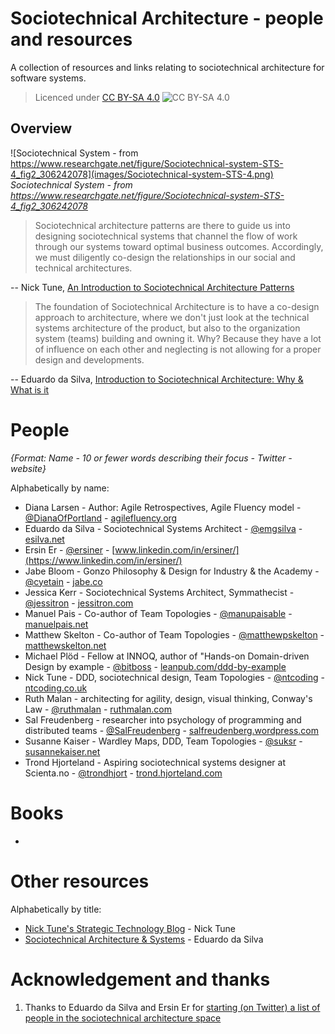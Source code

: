 # Sociotechnical Architecture - people and resources

A collection of resources and links relating to sociotechnical architecture for software systems.

> Licenced under [CC BY-SA 4.0](https://creativecommons.org/licenses/by-sa/4.0/) ![CC BY-SA 4.0](https://licensebuttons.net/l/by-sa/3.0/88x31.png)

## Overview

![Sociotechnical System - from https://www.researchgate.net/figure/Sociotechnical-system-STS-4_fig2_306242078](images/Sociotechnical-system-STS-4.png)
_Sociotechnical System - from https://www.researchgate.net/figure/Sociotechnical-system-STS-4_fig2_306242078_

> Sociotechnical architecture patterns are there to guide us into designing sociotechnical systems that channel the flow of work through our systems toward optimal business outcomes. Accordingly, we must diligently co-design the relationships in our social and technical architectures.

-- Nick Tune, [An Introduction to Sociotechnical Architecture Patterns](https://medium.com/nick-tune-tech-strategy-blog/an-introduction-to-sociotechnical-architecture-patterns-ea64a75c2aaf)

> The foundation of Sociotechnical Architecture is to have a co-design approach to architecture, where we don't just look at the technical systems architecture of the product, but also to the organization system (teams) building and owning it. Why? Because they have a lot of influence on each other and neglecting is not allowing for a proper design and developments.

-- Eduardo da Silva, [Introduction to Sociotechnical Architecture: Why & What is it](https://esilva.net/sociotechnical/sociotechnical-architecture_why-and-what.html)

# People

_{Format: Name - 10 or fewer words describing their focus - Twitter - website}_

Alphabetically by name:

* Diana Larsen - Author: Agile Retrospectives, Agile Fluency model - [@DianaOfPortland](https://twitter.com/DianaOfPortland) - [agilefluency.org](https://www.agilefluency.org/)
* Eduardo da Silva - Sociotechnical Systems Architect - [@emgsilva](https://twitter.com/emgsilva) - [esilva.net](https://esilva.net/)
* Ersin Er - [@ersiner](https://twitter.com/ersiner) - [www.linkedin.com/in/ersiner/](https://www.linkedin.com/in/ersiner/)
* Jabe Bloom - Gonzo Philosophy & Design for Industry & the Academy - [@cyetain](https://twitter.com/cyetain) - [jabe.co](http://jabe.co/)
* Jessica Kerr - Sociotechnical Systems Architect, Symmathecist - [@jessitron](https://twitter.com/jessitron) - [jessitron.com](https://jessitron.com/)
* Manuel Pais - Co-author of Team Topologies - [@manupaisable](https://twitter.com/manupaisable) - [manuelpais.net](https://www.manuelpais.net/)
* Matthew Skelton - Co-author of Team Topologies - [@matthewpskelton](https://twitter.com/matthewpskelton) - [matthewskelton.net](https://www.matthewskelton.net/)
* Michael Plöd - Fellow at INNOQ, author of "Hands-on Domain-driven Design by example - [@bitboss](https://twitter.com/bitboss) - [leanpub.com/ddd-by-example](https://leanpub.com/ddd-by-example)
* Nick Tune - DDD, sociotechnical design, Team Topologies - [@ntcoding](https://twitter.com/ntcoding) - [ntcoding.co.uk](https://www.ntcoding.co.uk/)
* Ruth Malan - architecting for agility, design, visual thinking, Conway's Law - [@ruthmalan](https://twitter.com/ruthmalan) - [ruthmalan.com](https://ruthmalan.com/)
* Sal Freudenberg - researcher into psychology of programming and distributed teams - [@SalFreudenberg](https://twitter.com/SalFreudenberg) - [salfreudenberg.wordpress.com](https://salfreudenberg.wordpress.com/)
* Susanne Kaiser - Wardley Maps, DDD, Team Topologies - [@suksr](https://twitter.com/suksr) - [susannekaiser.net](https://www.susannekaiser.net/)
* Trond Hjorteland - Aspiring sociotechnical systems designer at Scienta.no - [@trondhjort](https://twitter.com/trondhjort) - [trond.hjorteland.com](https://trond.hjorteland.com/)

# Books

* 

# Other resources

Alphabetically by title:

* [Nick Tune's Strategic Technology Blog](https://medium.com/nick-tune-tech-strategy-blog) - Nick Tune
* [Sociotechnical Architecture & Systems](https://esilva.net/sociotechnical) - Eduardo da Silva


# Acknowledgement and thanks

1. Thanks to Eduardo da Silva and Ersin Er for [starting (on Twitter) a list of people in the sociotechnical architecture space](https://twitter.com/emgsilva/status/1380452731287175170) 

